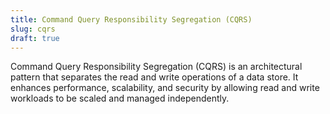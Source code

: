```yaml
---
title: Command Query Responsibility Segregation (CQRS)
slug: cqrs
draft: true
---
```


Command Query Responsibility Segregation (CQRS) is an architectural pattern that separates the read and write operations of a data store. It enhances performance, scalability, and security by allowing read and write workloads to be scaled and managed independently.

<!--more-->